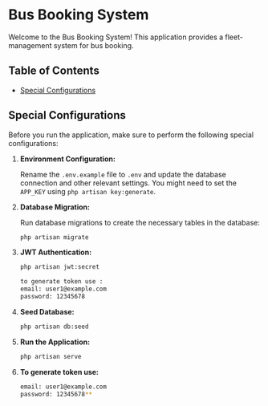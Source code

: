 # Bus Booking System

Welcome to the Bus Booking System! This application provides a fleet-management system for bus booking.

## Table of Contents
- [Special Configurations](#special-configurations)


## Special Configurations

Before you run the application, make sure to perform the following special configurations:

1. **Environment Configuration:**

   Rename the `.env.example` file to `.env` and update the database connection and other relevant settings. You might need to set the `APP_KEY` using `php artisan key:generate`.

2. **Database Migration:**

   Run database migrations to create the necessary tables in the database:

   ```sh
   php artisan migrate
3. **JWT Authentication:**
   ```sh
   php artisan jwt:secret

   to generate token use :
   email: user1@example.com
   password: 12345678

4. **Seed Database:**
   ```sh
   php artisan db:seed

5. **Run the Application:**
   ```sh
   php artisan serve


  6. **To generate token use:**
        ```sh
      email: user1@example.com
      password: 12345678**


